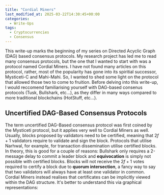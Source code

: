 ```yaml
---
title: "Cordial Miners"
last_modified_at: 2025-03-22T14:30:45+00:00
categories:
  - Write-Ups
tags:
  - Cryptocurrencies
  - Consensus
---
```

<script type="text/javascript" async
  src="https://cdnjs.cloudflare.com/ajax/libs/mathjax/2.7.7/MathJax.js?config=TeX-MML-AM_CHTML">
</script>


<link rel="stylesheet" type="text/css" href="http://tikzjax.com/v1/fonts.css">
<script src="https://tikzjax.com/v1/tikzjax.js"></script>

<script type="text/x-mathjax-config">
  MathJax.Hub.Config({
    tex2jax: {
      inlineMath: [['$','$'], ['\\(','\\)']],
      displayMath: [['$$','$$'], ['\\[','\\]']],
      processEscapes: true
    },
    TeX: {
      equationNumbers: { autoNumber: "AMS" }
    }
  });
</script>
This write-up marks the beginning of my series on Directed Acyclic Graph (DAG) based consensus protocols. My research project has led me to read many consensus protocols, but the one that I wanted to start with was a protocol named Cordial Miners. I have not found many articles on this protocol, rather, most of the popularity has gone into its spiritial successor, Mysticeti-C and Mahi-Mahi. So, I wanted to shed some light on the protocol that allowed those two to come to fruition. Before delving into this write-up, I would reccomend familiarising yourself with DAG-based consenus protocols (Tusk, Bullshark, etc...), as they differ in many ways compared to more traditional blockchains (HotStuff, etc...).

## Uncertified DAG-Based Consensus Protocols
The term uncertified DAG-Based consensus protocol was first coined by the Mysticeti protocol, but it applies very well to Cordial Miners as well. Usually, blocks proposed by validators need to be certified, meaning that $2f+1$ validators require to validate and sign the block. Protocols that utilise Narhwal, for example, for transaction dissemination utilise certified blocks. In theory, this is good for a couple of reasons: Bullshark only requires a 2-message delay to commit a leader block and **equivocation** is simply not possible with certified blocks. Blocks will not receive the $2f+1$ votes required to certify a block due to **quorum intersection**, a fancy way to say that two validators will always have at least one validator in common. Cordial Miners instead realises that certificates can be implicitly viewed within the DAG structure. It's better to understand this via graphical representations:
<script type="text/tikz">
\begin{tikzpicture}[
    node distance=1.5cm and 2.5cm,
    validator/.style={circle, draw, minimum size=0.8cm},
    propose/.style={validator, thick},
    boost/.style={validator, draw=black},
    vote/.style={validator, draw=orange, thick},
    certify/.style={validator, draw=green!60!black, thick},
    supporting_validator/.style={validator, fill=green!20},
    support/.style={->, green!60!black, thick},
    >=Stealth,
    leader/.style={validator, fill=green!20},
    vote_support/.style={->, orange, thick},
    cert_support/.style={->, green!60!black, thick},
    >=Stealth
]

% Round labels
\node at (0, 5.5) {$r$};
\node at (2.5, 5.5) {$r+1$};
\node at (5, 5.5) {$r+2$};
% Wave labels
% Validator labels
\node at (-1.5, 4) {$v_0$};
\node at (-1.5, 3) {$v_1$};
\node at (-1.5, 2) {$v_2$};
\node at (-1.5, 1) {$v_3$};

% Round R validators (Propose)
\node[propose] (v0r) at (0, 4) {};
\node[propose] (v1r) at (0, 3) {};
\node[propose] (v2r) at (0, 2) {};
\node[propose] (v3r) at (0, 1) {};

% Round R+1 validators (Boost)
\node[propose] (v0r1) at (2.5, 4) {};
\node[propose] (v1r1) at (2.5, 3) {};
\node[propose] (v2r1) at (2.5, 2) {};
\node[propose] (v3r1) at (2.5, 1) {};

% Round R+2 validators (Boost)
\node[propose] (v0r2) at (5, 4) {};
\node[propose] (v1r2) at (5, 3) {};
\node[propose] (v2r2) at (5, 2) {};
\node[propose] (v3r2) at (5, 1) {};

% Connections from Boost-1 to Propose (represent references)
\draw[->] (v0r1) -- (v0r);
\draw[->] (v0r1) -- (v1r);
\draw[->] (v0r1) -- (v2r);

\draw[->] (v1r1) -- (v0r);
\draw[->] (v1r1) -- (v1r);
\draw[->] (v1r1) -- (v2r);

\draw[->] (v2r1) -- (v0r);
\draw[->] (v2r1) -- (v1r);
\draw[->] (v2r1) -- (v2r);

\draw[->] (v3r1) -- (v0r);
\draw[->] (v3r1) -- (v1r);
\draw[->] (v3r1) -- (v3r);

% Connections from Boost-2 to Boost-1
\draw[->] (v0r2) -- (v0r1);
\draw[->] (v0r2) -- (v1r1);
\draw[->] (v0r2) -- (v2r1);

\draw[->] (v1r2) -- (v0r1);
\draw[->] (v1r2) -- (v1r1);
\draw[->] (v1r2) -- (v2r1);

\draw[->] (v2r2) -- (v0r1);
\draw[->] (v2r2) -- (v1r1);
\draw[->] (v2r2) -- (v2r1);

\draw[->] (v3r2) -- (v1r1);
\draw[->] (v3r2) -- (v2r1);
\draw[->] (v3r2) -- (v3r1);

% Wave boundary
\node[draw, dashed, rounded corners, fit=(v0r) (v3r) (v0r2) (v3r2), inner sep=8pt, label={[align=center]above:Wave}] {};

\end{tikzpicture}
</script>





 


